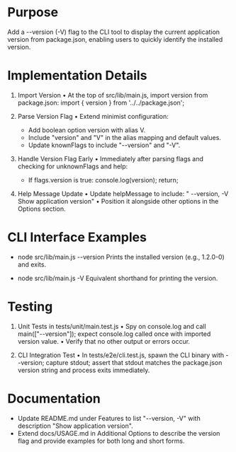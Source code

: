 # Purpose

Add a --version (-V) flag to the CLI tool to display the current application version from package.json, enabling users to quickly identify the installed version.

# Implementation Details

1. Import Version
   • At the top of src/lib/main.js, import version from package.json:
     import { version } from '../../package.json';

2. Parse Version Flag
   • Extend minimist configuration:
     - Add boolean option version with alias V.
     - Include "version" and "V" in the alias mapping and default values.
     - Update knownFlags to include "--version" and "-V".

3. Handle Version Flag Early
   • Immediately after parsing flags and checking for unknownFlags and help:
     - If flags.version is true:
       console.log(version);
       return;

4. Help Message Update
   • Update helpMessage to include:
     "  --version, -V       Show application version"
   • Position it alongside other options in the Options section.

# CLI Interface Examples

- node src/lib/main.js --version
  Prints the installed version (e.g., 1.2.0-0) and exits.

- node src/lib/main.js -V
  Equivalent shorthand for printing the version.

# Testing

1. Unit Tests in tests/unit/main.test.js
   • Spy on console.log and call main(["--version"]); expect console.log called once with imported version value.
   • Verify that no other output or errors occur.

2. CLI Integration Test
   • In tests/e2e/cli.test.js, spawn the CLI binary with --version; capture stdout; assert that stdout matches the package.json version string and process exits immediately.

# Documentation

- Update README.md under Features to list "--version, -V" with description "Show application version".
- Extend docs/USAGE.md in Additional Options to describe the version flag and provide examples for both long and short forms.